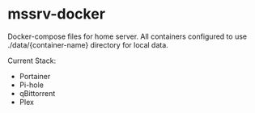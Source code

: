 # mssrv-docker

Docker-compose files for home server. All containers configured to use ./data/{container-name} directory for local data.

Current Stack:

- Portainer
- Pi-hole
- qBittorrent
- Plex
